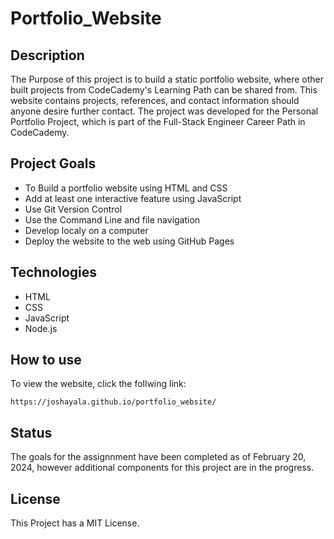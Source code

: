 # Portfolio_Website

## Description
The Purpose of this project is to build a static portfolio website, where other built projects from CodeCademy's Learning Path can be shared from. This website contains projects, references, and contact information should anyone desire further contact. The project was developed for the Personal Portfolio Project, which is part of the Full-Stack Engineer Career Path in CodeCademy.

## Project Goals
+ To Build a portfolio website using HTML and CSS
+ Add at least one interactive feature using JavaScript
+ Use Git Version Control
+ Use the Command Line and file navigation
+ Develop localy on a computer
+ Deploy the website to the web using GitHub Pages

## Technologies
+ HTML
+ CSS
+ JavaScript
+ Node.js

## How to use
To view the website, click the follwing link:
```
https://joshayala.github.io/portfolio_website/
```

## Status
The goals for the assignnment have been completed as of February 20, 2024, however additional components for this project are in the progress.

## License
This Project has a MIT License.
